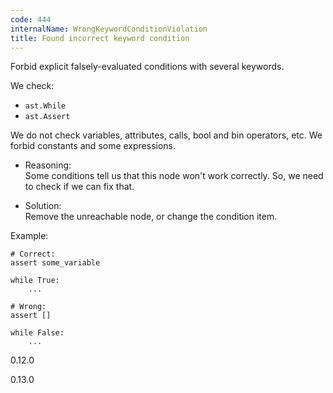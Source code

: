 ```yaml
---
code: 444
internalName: WrongKeywordConditionViolation
title: Found incorrect keyword condition
---
```


Forbid explicit falsely-evaluated conditions with several keywords.

We check:

  - `ast.While`
  - `ast.Assert`

We do not check variables, attributes, calls, bool and bin operators,
etc. We forbid constants and some expressions.

  - Reasoning:  
    Some conditions tell us that this node won't work correctly. So, we
    need to check if we can fix that.

  - Solution:  
    Remove the unreachable node, or change the condition item.

Example:

    # Correct:
    assert some_variable
    
    while True:
        ...
    
    # Wrong:
    assert []
    
    while False:
        ...

<div class="versionadded">

0.12.0

</div>

<div class="versionchanged">

0.13.0

</div>
